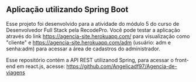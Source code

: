 ## Aplicação utilizando Spring Boot

Esse projeto foi desenvolvido para a atividade do módulo 5 do curso de Desenvolvedor Full Stack pela RecodePro.
Você pode testar a aplicação através do link https://agencia-site.herokuapp.com/ para visualização como "cliente" e https://agencia-site.herokuapp.com/adm (usuário: adm e senha:adm) para acessar a área de cadastros do administrador.

Esse repositório contém a API REST utilizanod Spring, para acessar o front-end em react.js, acesse: https://github.com/Angelicadf97/Agencia-de-viagens
